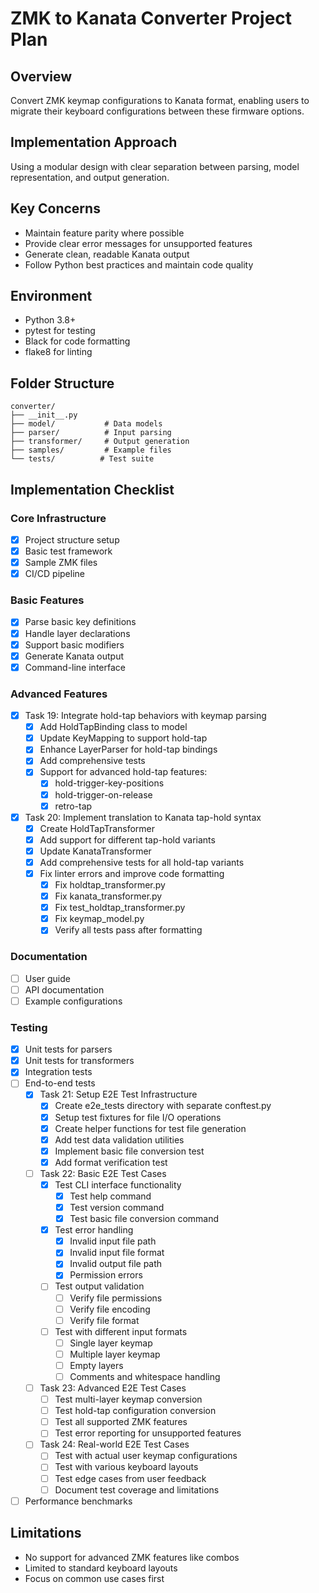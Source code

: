 # ZMK to Kanata Converter Project Plan

## Overview
Convert ZMK keymap configurations to Kanata format, enabling users to migrate their keyboard configurations between these firmware options.

## Implementation Approach
Using a modular design with clear separation between parsing, model representation, and output generation.

## Key Concerns
- Maintain feature parity where possible
- Provide clear error messages for unsupported features
- Generate clean, readable Kanata output
- Follow Python best practices and maintain code quality

## Environment
- Python 3.8+
- pytest for testing
- Black for code formatting
- flake8 for linting

## Folder Structure
```
converter/
├── __init__.py
├── model/           # Data models
├── parser/          # Input parsing
├── transformer/     # Output generation
├── samples/         # Example files
└── tests/          # Test suite
```

## Implementation Checklist

### Core Infrastructure
- [x] Project structure setup
- [x] Basic test framework
- [x] Sample ZMK files
- [x] CI/CD pipeline

### Basic Features
- [x] Parse basic key definitions
- [x] Handle layer declarations
- [x] Support basic modifiers
- [x] Generate Kanata output
- [x] Command-line interface

### Advanced Features
- [x] Task 19: Integrate hold-tap behaviors with keymap parsing
  - [x] Add HoldTapBinding class to model
  - [x] Update KeyMapping to support hold-tap
  - [x] Enhance LayerParser for hold-tap bindings
  - [x] Add comprehensive tests
  - [x] Support for advanced hold-tap features:
    - [x] hold-trigger-key-positions
    - [x] hold-trigger-on-release
    - [x] retro-tap

- [x] Task 20: Implement translation to Kanata tap-hold syntax
  - [x] Create HoldTapTransformer
  - [x] Add support for different tap-hold variants
  - [x] Update KanataTransformer
  - [x] Add comprehensive tests for all hold-tap variants
  - [x] Fix linter errors and improve code formatting
    - [x] Fix holdtap_transformer.py
    - [x] Fix kanata_transformer.py
    - [x] Fix test_holdtap_transformer.py
    - [x] Fix keymap_model.py
    - [x] Verify all tests pass after formatting

### Documentation
- [ ] User guide
- [ ] API documentation
- [ ] Example configurations

### Testing
- [x] Unit tests for parsers
- [x] Unit tests for transformers
- [x] Integration tests
- [ ] End-to-end tests
  - [x] Task 21: Setup E2E Test Infrastructure
    - [x] Create e2e_tests directory with separate conftest.py
    - [x] Setup test fixtures for file I/O operations
    - [x] Create helper functions for test file generation
    - [x] Add test data validation utilities
    - [x] Implement basic file conversion test
    - [x] Add format verification test
  - [ ] Task 22: Basic E2E Test Cases
    - [x] Test CLI interface functionality
      - [x] Test help command
      - [x] Test version command
      - [x] Test basic file conversion command
    - [x] Test error handling
      - [x] Invalid input file path
      - [x] Invalid input file format
      - [x] Invalid output file path
      - [x] Permission errors
    - [ ] Test output validation
      - [ ] Verify file permissions
      - [ ] Verify file encoding
      - [ ] Verify file format
    - [ ] Test with different input formats
      - [ ] Single layer keymap
      - [ ] Multiple layer keymap
      - [ ] Empty layers
      - [ ] Comments and whitespace handling
  - [ ] Task 23: Advanced E2E Test Cases
    - [ ] Test multi-layer keymap conversion
    - [ ] Test hold-tap configuration conversion
    - [ ] Test all supported ZMK features
    - [ ] Test error reporting for unsupported features
  - [ ] Task 24: Real-world E2E Test Cases
    - [ ] Test with actual user keymap configurations
    - [ ] Test with various keyboard layouts
    - [ ] Test edge cases from user feedback
    - [ ] Document test coverage and limitations
- [ ] Performance benchmarks

## Limitations
- No support for advanced ZMK features like combos
- Limited to standard keyboard layouts
- Focus on common use cases first